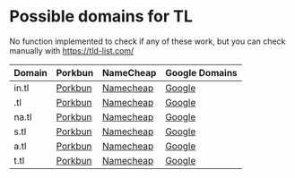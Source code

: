 # Possible domains for TL

No function implemented to check if any of these work, but you can check manually with https://tld-list.com/

| Domain | Porkbun | NameCheap | Google Domains |
|---|---|---|---|
| in.tl | [Porkbun](https://porkbun.com/checkout/search?prb=e814663da1&tlds=&idnLanguage=&search=search&q=in.tl) | [Namecheap](https://www.namecheap.com/domains/registration/results/?domain=in.tl) | [Google](https://domains.google.com/registrar/search?searchTerm=in.tl) |
| .tl | [Porkbun](https://porkbun.com/checkout/search?prb=e814663da1&tlds=&idnLanguage=&search=search&q=.tl) | [Namecheap](https://www.namecheap.com/domains/registration/results/?domain=.tl) | [Google](https://domains.google.com/registrar/search?searchTerm=.tl) |
| na.tl | [Porkbun](https://porkbun.com/checkout/search?prb=e814663da1&tlds=&idnLanguage=&search=search&q=na.tl) | [Namecheap](https://www.namecheap.com/domains/registration/results/?domain=na.tl) | [Google](https://domains.google.com/registrar/search?searchTerm=na.tl) |
| s.tl | [Porkbun](https://porkbun.com/checkout/search?prb=e814663da1&tlds=&idnLanguage=&search=search&q=s.tl) | [Namecheap](https://www.namecheap.com/domains/registration/results/?domain=s.tl) | [Google](https://domains.google.com/registrar/search?searchTerm=s.tl) |
| a.tl | [Porkbun](https://porkbun.com/checkout/search?prb=e814663da1&tlds=&idnLanguage=&search=search&q=a.tl) | [Namecheap](https://www.namecheap.com/domains/registration/results/?domain=a.tl) | [Google](https://domains.google.com/registrar/search?searchTerm=a.tl) |
| t.tl | [Porkbun](https://porkbun.com/checkout/search?prb=e814663da1&tlds=&idnLanguage=&search=search&q=t.tl) | [Namecheap](https://www.namecheap.com/domains/registration/results/?domain=t.tl) | [Google](https://domains.google.com/registrar/search?searchTerm=t.tl) |

